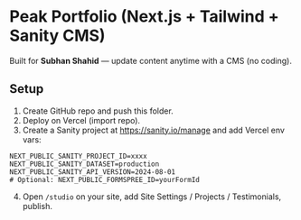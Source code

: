 # Peak Portfolio (Next.js + Tailwind + Sanity CMS)
Built for **Subhan Shahid** — update content anytime with a CMS (no coding).
## Setup
1) Create GitHub repo and push this folder.
2) Deploy on Vercel (import repo).
3) Create a Sanity project at https://sanity.io/manage and add Vercel env vars:
```
NEXT_PUBLIC_SANITY_PROJECT_ID=xxxx
NEXT_PUBLIC_SANITY_DATASET=production
NEXT_PUBLIC_SANITY_API_VERSION=2024-08-01
# Optional: NEXT_PUBLIC_FORMSPREE_ID=yourFormId
```
4) Open `/studio` on your site, add Site Settings / Projects / Testimonials, publish.
